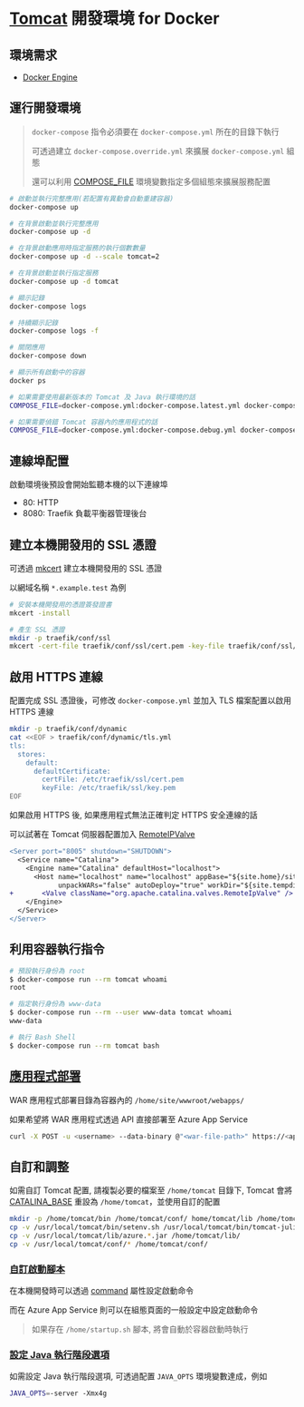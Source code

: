 # [Tomcat](https://github.com/microsoft/tomcat) 開發環境 for Docker

## 環境需求

- [Docker Engine](https://docs.docker.com/install/)

## 運行開發環境

> `docker-compose` 指令必須要在 `docker-compose.yml` 所在的目錄下執行
>
> 可透過建立 `docker-compose.override.yml` 來擴展 `docker-compose.yml` 組態
>
> 還可以利用 [COMPOSE_FILE](https://docs.docker.com/compose/reference/envvars/#compose_file) 環境變數指定多個組態來擴展服務配置

```sh
# 啟動並執行完整應用(若配置有異動會自動重建容器)
docker-compose up

# 在背景啟動並執行完整應用
docker-compose up -d

# 在背景啟動應用時指定服務的執行個數數量
docker-compose up -d --scale tomcat=2

# 在背景啟動並執行指定服務
docker-compose up -d tomcat

# 顯示記錄
docker-compose logs

# 持續顯示記錄
docker-compose logs -f

# 關閉應用
docker-compose down

# 顯示所有啟動中的容器
docker ps

# 如果需要使用最新版本的 Tomcat 及 Java 執行環境的話
COMPOSE_FILE=docker-compose.yml:docker-compose.latest.yml docker-compose up -d

# 如果需要偵錯 Tomcat 容器內的應用程式的話
COMPOSE_FILE=docker-compose.yml:docker-compose.debug.yml docker-compose up -d
```

## 連線埠配置

啟動環境後預設會開始監聽本機的以下連線埠

- 80: HTTP
- 8080: Traefik 負載平衡器管理後台

## 建立本機開發用的 SSL 憑證

可透過 [mkcert](https://github.com/FiloSottile/mkcert) 建立本機開發用的 SSL 憑證

以網域名稱 `*.example.test` 為例

```sh
# 安裝本機開發用的憑證簽發證書
mkcert -install

# 產生 SSL 憑證
mkdir -p traefik/conf/ssl
mkcert -cert-file traefik/conf/ssl/cert.pem -key-file traefik/conf/ssl/key.pem '*.example.test'
```

## 啟用 HTTPS 連線

配置完成 SSL 憑證後，可修改 `docker-compose.yml` 並加入 TLS 檔案配置以啟用 HTTPS 連線

```sh
mkdir -p traefik/conf/dynamic
cat <<EOF > traefik/conf/dynamic/tls.yml
tls:
  stores:
    default:
      defaultCertificate:
        certFile: /etc/traefik/ssl/cert.pem
        keyFile: /etc/traefik/ssl/key.pem
EOF
```

如果啟用 HTTPS 後, 如果應用程式無法正確判定 HTTPS 安全連線的話

可以試著在 Tomcat 伺服器配置加入 [RemoteIPValve](https://tomcat.apache.org/tomcat-8.5-doc/config/valve.html#Remote_IP_Valve)

```diff
<Server port="8005" shutdown="SHUTDOWN">
  <Service name="Catalina">
    <Engine name="Catalina" defaultHost="localhost">
      <Host name="localhost" name="localhost" appBase="${site.home}/site/wwwroot/webapps" xmlBase="${site.home}/site/wwwroot/"
            unpackWARs="false" autoDeploy="true" workDir="${site.tempdir}">
+       <Valve className="org.apache.catalina.valves.RemoteIpValve" />
    </Engine>
  </Service>
</Server>
```

## 利用容器執行指令

```sh
# 預設執行身份為 root
$ docker-compose run --rm tomcat whoami
root

# 指定執行身份為 www-data
$ docker-compose run --rm --user www-data tomcat whoami
www-data

# 執行 Bash Shell
$ docker-compose run --rm tomcat bash
```

## [應用程式部署](https://docs.microsoft.com/azure/app-service/deploy-zip#deploy-war-file)

WAR 應用程式部署目錄為容器內的 `/home/site/wwwroot/webapps/`

如果希望將 WAR 應用程式透過 API 直接部署至 Azure App Service

```sh
curl -X POST -u <username> --data-binary @"<war-file-path>" https://<app-name>.scm.azurewebsites.net/api/wardeploy
```

## 自訂和調整

如需自訂 Tomcat 配置, 請複製必要的檔案至 `/home/tomcat` 目錄下,
Tomcat 會將 [CATALINA_BASE](https://tomcat.apache.org/tomcat-8.5-doc/introduction.html#CATALINA_HOME_and_CATALINA_BASE) 重設為 `/home/tomcat`，並使用自訂的配置

```sh
mkdir -p /home/tomcat/bin /home/tomcat/conf/ home/tomcat/lib /home/tomcat/temp
cp -v /usr/local/tomcat/bin/setenv.sh /usr/local/tomcat/bin/tomcat-juli.jar /home/tomcat/bin/
cp -v /usr/local/tomcat/lib/azure.*.jar /home/tomcat/lib/
cp -v /usr/local/tomcat/conf/* /home/tomcat/conf/
```

### [自訂啟動腳本](https://github.com/Azure-App-Service/tomcat/blob/dev/shared/misc/init_container.sh)

在本機開發時可以透過 [command](https://docs.docker.com/compose/compose-file/#command) 屬性設定啟動命令

而在 Azure App Service 則可以在組態頁面的一般設定中設定啟動命令

> 如果存在 `/home/startup.sh` 腳本, 將會自動於容器啟動時執行

### [設定 Java 執行階段選項](https://docs.microsoft.com/azure/app-service/configure-language-java#set-java-runtime-options)

如需設定 Java 執行階段選項, 可透過配置 `JAVA_OPTS` 環境變數達成，例如

```sh
JAVA_OPTS=-server -Xmx4g
```
